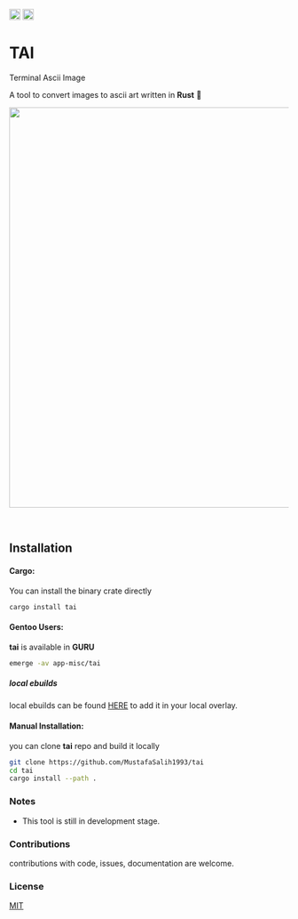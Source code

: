 [<img alt="github" src="https://img.shields.io/static/v1?label=github&message=tai&color=acb0d0&logo=Github&style=flat-square&logoColor=a9b1d6" height="20">](https://github.com/MustafaSalih1993/tai)
[<img alt="crates" src="https://img.shields.io/crates/v/tai?logo=rust&logoColor=a9b1d6&style=flat-square&color=fc8d62" height="20">](https://crates.io/crates/tai)

# TAI
Terminal Ascii Image

A tool to convert images to ascii art written in **Rust** 🦀

<p>
<img width="720px" align="center" src="./screenshots/1.gif"/>
</p><br/>

## Installation
#### Cargo:
You can install the binary crate directly
```sh
cargo install tai
```

#### Gentoo Users:
**tai** is available in **GURU**
```sh
emerge -av app-misc/tai
```
##### local ebuilds
local ebuilds can be found [HERE](https://github.com/MustafaSalih1993/tai-ebuilds) to add it in your local overlay.
</br>
#### Manual Installation:
you can clone **tai** repo and build it locally
```sh
git clone https://github.com/MustafaSalih1993/tai
cd tai
cargo install --path .
```

### Notes
* This tool is still in development stage.


### Contributions
contributions with code, issues, documentation are welcome.

### License
[MIT](https://mit-license.org/)
